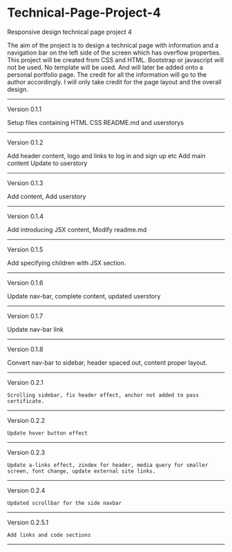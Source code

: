# Technical-Page-Project-4
Responsive design technical page project 4

The aim of the project is to design a technical page with information and a navigation bar on the left side of the screen which has overflow properties. This project will be created from CSS and HTML. Bootstrap or javascript will not be used. No template will be used. And will later be added onto a personal portfolio page. The credit for all the information will go to the author accordingly. I will only take credit for the page layout and the overall design.

----------------------------------------------------------------
Version 0.1.1

Setup files containing HTML CSS README.md and userstorys

----------------------------------------------------------------
Version 0.1.2

Add header content, logo and links to log in and sign up etc
Add main content
Update to userstory

-----------------------------------------------------------
Version 0.1.3

Add content, Add userstory

-----------------------------------------------------------
Version 0.1.4

Add introducing JSX content, Modify readme.md

--------------------------------------------------------------
Version 0.1.5

Add specifying children with JSX section.

--------------------------------------------------------------
Version 0.1.6

Update nav-bar, complete content, updated userstory

-------------------------------------------------------------
Version 0.1.7

Update nav-bar link

--------------------------------------------------------
Version 0.1.8

Convert nav-bar to sidebar, header spaced out, content proper layout.

--------------------------------------------------------
 Version 0.2.1

    Scrolling sidebar, fix header effect, anchor not added to pass certificate.
    
-------------------------------------------------------------------
Version 0.2.2

    Update hover button effect

-------------------------------------------------------------------
Version 0.2.3

    Update a-links effect, zindex for header, media query for smaller screen, font change, update external site links.
    
-------------------------------------------------------------------
Version 0.2.4

    Updated scrollbar for the side navbar
    
-------------------------------------------------------------------
Version 0.2.5.1

    Add links and code sections
    
------------------------------------------------------------------